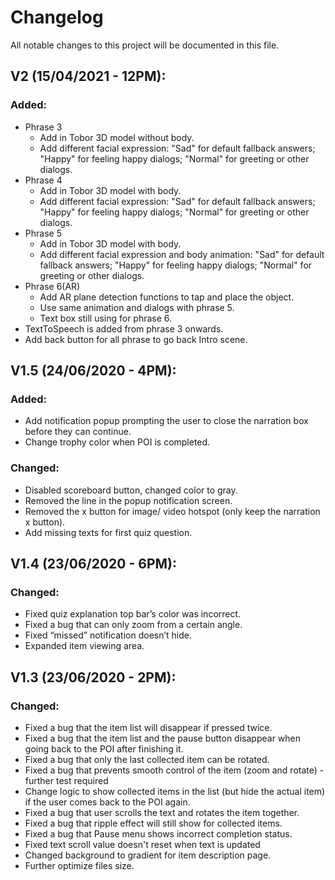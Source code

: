 # Changelog

All notable changes to this project will be documented in this file.

## V2 (15/04/2021 - 12PM):
### Added:
- Phrase 3
	- Add in Tobor 3D model without body.
	- Add different facial expression: "Sad" for default fallback answers; "Happy" for feeling happy dialogs; "Normal" for greeting or other dialogs.
- Phrase 4
	- Add in Tobor 3D model with body.
	- Add different facial expression: "Sad" for default fallback answers; "Happy" for feeling happy dialogs; "Normal" for greeting or other dialogs.
- Phrase 5
	- Add in Tobor 3D model with body.
	- Add different facial expression and body animation: "Sad" for default fallback answers; "Happy" for feeling happy dialogs; "Normal" for greeting or other dialogs.
- Phrase 6(AR)
	- Add AR plane detection functions to tap and place the object.
	- Use same animation and dialogs with phrase 5.
	- Text box still using for phrase 6.
- TextToSpeech is added from phrase 3 onwards.
- Add back button for all phrase to go back Intro scene.

## V1.5 (24/06/2020 - 4PM):
### Added:
- Add notification popup prompting the user to close the narration box before they can continue.
- Change trophy color when POI is completed.
### Changed:
- Disabled scoreboard button, changed color to gray.
- Removed the line in the popup notification screen.
- Removed the x button for image/ video hotspot (only keep the narration x button).
- Add missing texts for first quiz question.

## V1.4 (23/06/2020 - 6PM):
### Changed:
- Fixed quiz explanation top bar’s color was incorrect.
- Fixed a bug that can only zoom from a certain angle.
- Fixed “missed” notification doesn’t hide.
- Expanded item viewing area.

## V1.3 (23/06/2020 - 2PM):
### Changed:
- Fixed a bug that the item list will disappear if pressed twice.
- Fixed a bug that the item list and the pause button disappear when going back to the POI after finishing it.  
- Fixed a bug that only the last collected item can be rotated.
- Fixed a bug that prevents smooth control of the item (zoom and rotate) - further test required
- Change logic to show collected items in the list (but hide the actual item) if the user comes back to the POI again.
- Fixed a bug that user scrolls the text and rotates the item together.
- Fixed a bug that ripple effect will still show for collected items.
- Fixed a bug that Pause menu shows incorrect completion status.
- Fixed text scroll value doesn't reset when text is updated
- Changed background to gradient for item description page.
- Further optimize files size.